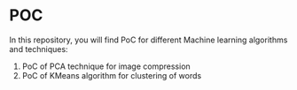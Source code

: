 # POC
In this repository, you will find PoC for different Machine learning algorithms and techniques:
1. PoC of PCA technique for image compression
2. PoC of KMeans algorithm for clustering of words
